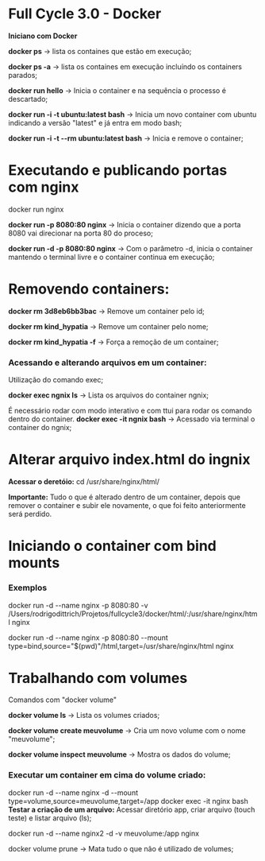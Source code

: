 # Full Cycle 3.0 - Docker

**Iniciano com Docker**

**docker ps** -> lista os containes que estão em execução;

**docker ps -a** -> lista os containes em execução incluíndo os containers parados;

**docker run hello** -> Inicia o container e na sequência o processo é descartado;

**docker run -i -t ubuntu:latest bash** -> Inicia um novo container com ubuntu indicando a versão "latest" e já entra em modo bash;

**docker run -i -t --rm ubuntu:latest bash** -> Inicia e remove o container;

# Executando e publicando portas com nginx

docker run nginx

**docker run -p 8080:80 nginx** -> Inicia o container dizendo que a porta 8080 vai direcionar na porta 80 do proceso;

**docker run -d -p 8080:80 nginx** -> Com o parâmetro -d, inicia o container mantendo o terminal livre e o container continua em execução;

# Removendo containers:

**docker rm 3d8eb6bb3bac** -> Remove um container pelo id;

**docker rm kind_hypatia** -> Remove um container pelo nome;

**docker rm kind_hypatia -f** -> Força a remoção de um container;

### Acessando e alterando arquivos em um container:

Utilização do comando exec;

**docker exec ngnix ls** -> Lista os arquivos do container ngnix;

É necessário rodar com modo interativo e com ttui para rodar os comando dentro do container.
**docker exec -it ngnix bash** -> Acessado via terminal o container do ngnix;


# Alterar arquivo index.html do ingnix

**Acessar o deretóio:** cd /usr/share/nginx/html/

**Importante:** Tudo o que é alterado dentro de um container, depois que remover o container e subir ele novamente, o que foi feito anteriormente será perdido.

# Iniciando o container com bind mounts
### Exemplos
docker run -d --name nginx -p 8080:80 -v /Users/rodrigodittrich/Projetos/fullcycle3/docker/html/:/usr/share/nginx/html nginx

docker run -d --name nginx -p 8080:80 --mount type=bind,source="$(pwd)"/html,target=/usr/share/nginx/html nginx

# Trabalhando com volumes
Comandos com "docker volume"

**docker volume ls** -> Lista os volumes criados;

**docker volume create meuvolume** -> Cria um novo volume com o nome "meuvolume";

**docker volume inspect meuvolume** -> Mostra os dados do volume;

### Executar um container em cima do volume criado:
docker run -d --name nginx -d --mount type=volume,source=meuvolume,target=/app 
docker exec -it nginx bash
**Testar a criação de um arquivo:** Acessar diretório app, criar arquivo (touch teste) e listar arquivo (ls);

docker run -d --name nginx2 -d -v meuvolume:/app nginx

docker volume prune -> Mata tudo o que não é utilizado de volumes;
